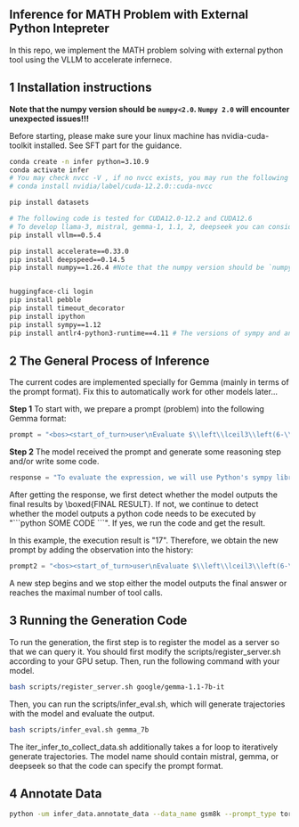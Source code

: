 ## Inference for MATH Problem with External Python Intepreter 

In this repo, we implement the MATH problem solving with external python tool using the VLLM to accelerate infernece.


## 1 Installation instructions

**Note that the numpy version should be `numpy<2.0`.  `Numpy 2.0` will encounter unexpected issues!!!**


Before starting, please make sure your linux machine has nvidia-cuda-toolkit installed. See SFT part for the guidance. 


```sh
conda create -n infer python=3.10.9
conda activate infer
# You may check nvcc -V , if no nvcc exists, you may run the following code
# conda install nvidia/label/cuda-12.2.0::cuda-nvcc

pip install datasets

# The following code is tested for CUDA12.0-12.2 and CUDA12.6
# To develop llama-3, mistral, gemma-1, 1.1, 2, deepseek you can consider the following vllm version
pip install vllm==0.5.4

pip install accelerate==0.33.0
pip install deepspeed==0.14.5
pip install numpy==1.26.4 #Note that the numpy version should be `numpy<2.0`.  `Numpy 2.0` will encounter unexpected issues!!!


huggingface-cli login
pip install pebble
pip install timeout_decorator
pip install ipython
pip install sympy==1.12
pip install antlr4-python3-runtime==4.11 # The versions of sympy and antlr4 cannot be modified!!!!!
```

## 2 The General Process of Inference

The current codes are implemented specially for Gemma (mainly in terms of the prompt format). Fix this to automatically work for other models later...


**Step 1** To start with, we prepare a prompt (problem) into the following Gemma format:

```python
prompt = "<bos><start_of_turn>user\nEvaluate $\\left\\lceil3\\left(6-\\frac12\\right)\\right\\rceil$.<end_of_turn>\n<start_of_turn>model"
```

**Step 2** The model received the prompt and generate some reasoning step and/or write some code.

```python
response = "To evaluate the expression, we will use Python's sympy library.\npython\\nfrom sympy import ceiling, Rational\\n\\n# Evaluate the expression\\nexpression_result = ceiling(3 * (6 - Rational(1, 2)))\\n\\nexpression_result\\n"
```

After getting the response, we first detect whether the model outputs the final results by \\boxed{FINAL RESULT}. If not, we continue to detect whether the model outputs a python code needs to be executed by "\`\`\`python SOME CODE \`\`\`". If yes, we run the code and get the result.

In this example, the execution result is "17". Therefore, we obtain the new prompt by adding the observation into the history:


```python
prompt2 = "<bos><start_of_turn>user\nEvaluate $\\left\\lceil3\\left(6-\\frac12\\right)\\right\\rceil$.<end_of_turn>\n<start_of_turn>model\nTo evaluate the expression, we will use Python's sympy library.\npython\\nfrom sympy import ceiling, Rational\\n\\n# Evaluate the expression\\nexpression_result = ceiling(3 * (6 - Rational(1, 2)))\\n\\nexpression_result\\n<end_of_turn>\n<start_of_turn>user\noutput\\n17\\n<end_of_turn>\n<start_of_turn>model\n"
```

A new step begins and we stop either the model outputs the final answer or reaches the maximal number of tool calls. 

## 3 Running the Generation Code

To run the generation, the first step is to register the model as a server so that we can query it. You should first modify the scripts/register_server.sh according to your GPU setup. Then, run the following command with your model.

```sh
bash scripts/register_server.sh google/gemma-1.1-7b-it
```

Then, you can run the scripts/infer_eval.sh, which will generate trajectories with the model and evaluate the output.

```sh
bash scripts/infer_eval.sh gemma_7b
```

The iter_infer_to_collect_data.sh additionally takes a for loop to iteratively generate trajectories. The model name should contain mistral, gemma, or deepseek so that the code can specify the prompt format.


## 4 Annotate Data

```sh
python -um infer_data.annotate_data --data_name gsm8k --prompt_type tora --file_path ./collect_data/gemma_7b/gsm8k/train_tora_7473_seed1_t0.0_s0_e7473_09-22_16-22.jsonl --output_dir test_output.jsonl
```
